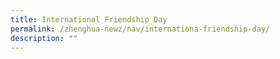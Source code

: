 ```yaml
---
title: International Friendship Day
permalink: /zhenghua-newz/nav/internationa-friendship-day/
description: ""
---
```


